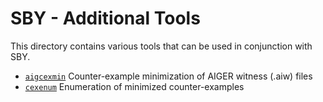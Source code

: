 # SBY - Additional Tools

This directory contains various tools that can be used in conjunction with SBY.

* [`aigcexmin`](./aigcexmin) Counter-example minimization of AIGER witness (.aiw) files
* [`cexenum`](./cexenum) Enumeration of minimized counter-examples
